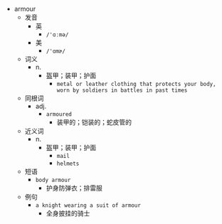 - armour
  - 发音
    - 英
      - `/'ɑːmə/`
    - 美
      - `/'ɑmɚ/`
  - 词义
    - n.
      - 盔甲；装甲；护面
        - `metal or leather clothing that protects your body, worn by soldiers in battles in past times`
  - 同根词
    - adj.
      - `armoured`
        - 装甲的；铠装的；蛇皮管的
  - 近义词
    - n.
      - 盔甲；装甲；护面
        - `mail`
        - `helmets`
  - 短语
    - `body armour`
      - 护身防弹衣；排雷服 
  - 例句
    - `a knight wearing a suit of armour`
      - 全身披挂的骑士

